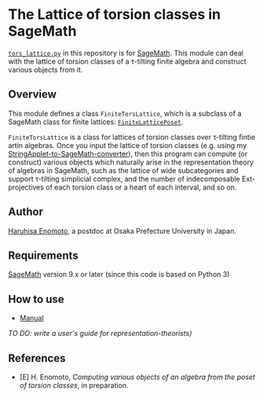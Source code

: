 # The Lattice of torsion classes in SageMath
[`tors_lattice.py`](tors_lattice.py) in this repository is for [SageMath](https://www.sagemath.org/).
This module can deal with the lattice of torsion classes of a &tau;-tilting finite algebra and construct various objects from it.

## Overview

This module defines a class `FiniteTorsLattice`, which is a subclass of a SageMath class for finite lattices: [`FiniteLatticePoset`](https://doc.sagemath.org/html/en/reference/combinat/sage/combinat/posets/lattices.html#sage.combinat.posets.lattices.FiniteLatticePoset).

`FiniteTorsLattice` is a class for lattices of torsion classes over &tau;-tilting fintie artin algebras.
Once you input the lattice of torsion classes (e.g. using my [StringApplet-to-SageMath-converter](https://github.com/haruhisa-enomoto/StringApplet-to-SageMath-converter)), then this program can compute (or construct) various objects which naturally arise in the representation theory of algebras in SageMath, such as the lattice of wide subcategories and support &tau;-tilting simplicial complex, and the number of indecomposable Ext-projectives of each torsion class or a heart of each interval, and so on.

## Author
[Haruhisa Enomoto](http://haruhisa-enomoto.github.io/), a postdoc at Osaka Prefecture University in Japan.

## Requirements
[SageMath](https://www.sagemath.org/) version 9.x or later (since this code is based on Python 3)

## How to use

- [Manual](https://nbviewer.jupyter.org/github/haruhisa-enomoto/tors-lattice/blob/main/Manual.ipynb)

*TO DO: write a user's guide for representation-theorists)*

## References

- [E] H. Enomoto,
  *Computing various objects of an algebra from the poset of torsion classes*,
  in preparation.

